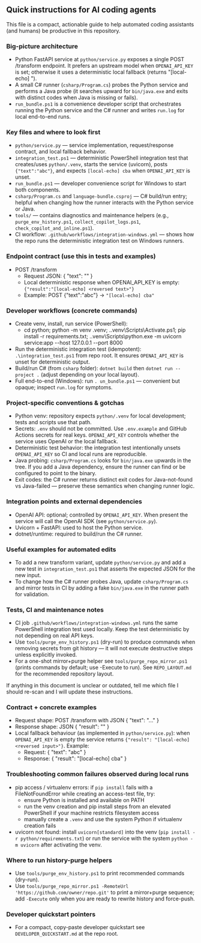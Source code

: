 ## Quick instructions for AI coding agents

This file is a compact, actionable guide to help automated coding assistants (and humans) be productive in this repository.

### Big-picture architecture
- Python FastAPI service at `python/service.py` exposes a single POST /transform endpoint. It prefers an upstream model when `OPENAI_API_KEY` is set; otherwise it uses a deterministic local fallback (returns "[local-echo] <reversed input>").
- A small C# runner (`csharp/Program.cs`) probes the Python service and performs a Java probe (it searches upward for `bin/java.exe` and exits with distinct codes when Java is missing or fails).
- `run_bundle.ps1` is a convenience developer script that orchestrates running the Python service and the C# runner and writes `run.log` for local end-to-end runs.

### Key files and where to look first
- `python/service.py` — service implementation, request/response contract, and local fallback behavior.
- `integration_test.ps1` — deterministic PowerShell integration test that creates/uses `python/.venv`, starts the service (uvicorn), posts `{"text":"abc"}`, and expects `[local-echo] cba` when `OPENAI_API_KEY` is unset.
- `run_bundle.ps1` — developer convenience script for Windows to start both components.
- `csharp/Program.cs` and `language-bundle.csproj` — C# build/run entry; helpful when changing how the runner interacts with the Python service or Java.
- `tools/` — contains diagnostics and maintenance helpers (e.g., `purge_env_history.ps1`, `collect_copilot_logs.ps1`, `check_copilot_and_inline.ps1`).
- CI workflow: `.github/workflows/integration-windows.yml` — shows how the repo runs the deterministic integration test on Windows runners.

### Endpoint contract (use this in tests and examples)
- POST /transform
  - Request JSON: { "text": "<string>" }
  - Local deterministic response when OPENAI_API_KEY is empty: `{"result":"[local-echo] <reversed text>"}`
  - Example: POST {"text":"abc"} -> `"[local-echo] cba"`

### Developer workflows (concrete commands)
- Create venv, install, run service (PowerShell):
  - cd python; python -m venv .venv; .\.venv\Scripts\Activate.ps1; pip install -r requirements.txt; .\.venv\Scripts\python.exe -m uvicorn service:app --host 127.0.0.1 --port 8000
- Run the deterministic integration test (idempotent): `.\integration_test.ps1` from repo root. It ensures `OPENAI_API_KEY` is unset for deterministic output.
- Build/run C# (from `csharp` folder): `dotnet build` then `dotnet run --project .` (adjust depending on your local layout).
- Full end-to-end (Windows): run `.
un_bundle.ps1` — convenient but opaque; inspect `run.log` for symptoms.

### Project-specific conventions & gotchas
- Python venv: repository expects `python/.venv` for local development; tests and scripts use that path.
- Secrets: `.env` should not be committed. Use `.env.example` and GitHub Actions secrets for real keys. `OPENAI_API_KEY` controls whether the service uses OpenAI or the local fallback.
- Deterministic test behavior: the integration test intentionally unsets `OPENAI_API_KEY` so CI and local runs are reproducible.
- Java probing: `csharp/Program.cs` looks for `bin/java.exe` upwards in the tree. If you add a Java dependency, ensure the runner can find or be configured to point to the binary.
- Exit codes: the C# runner returns distinct exit codes for Java-not-found vs Java-failed — preserve these semantics when changing runner logic.

### Integration points and external dependencies
- OpenAI API: optional; controlled by `OPENAI_API_KEY`. When present the service will call the OpenAI SDK (see `python/service.py`).
- Uvicorn + FastAPI: used to host the Python service.
- dotnet/runtime: required to build/run the C# runner.

### Useful examples for automated edits
- To add a new transform variant, update `python/service.py` and add a new test in `integration_test.ps1` that asserts the expected JSON for the new input.
- To change how the C# runner probes Java, update `csharp/Program.cs` and mirror tests in CI by adding a fake `bin/java.exe` in the runner path for validation.

### Tests, CI and maintenance notes
- CI job `.github/workflows/integration-windows.yml` runs the same PowerShell integration test used locally. Keep the test deterministic by not depending on real API keys.
- Use `tools/purge_env_history.ps1` (dry-run) to produce commands when removing secrets from git history — it will not execute destructive steps unless explicitly invoked.
- For a one-shot mirror+purge helper see `tools/purge_repo_mirror.ps1` (prints commands by default; use -Execute to run). See `REPO_LAYOUT.md` for the recommended repository layout.

If anything in this document is unclear or outdated, tell me which file I should re-scan and I will update these instructions.

### Contract + concrete examples
- Request shape: POST /transform with JSON { "text": "..." }
- Response shape: JSON { "result": "<string>" }
- Local fallback behaviour (as implemented in `python/service.py`): when `OPENAI_API_KEY` is empty the service returns `{"result": "[local-echo] <reversed input>"}`. Example:
  - Request: { "text": "abc" }
  - Response: { "result": "[local-echo] cba" }

### Troubleshooting common failures observed during local runs
- pip access / virtualenv errors: if `pip install` fails with a FileNotFoundError while creating an access-test file, try:
  - ensure Python is installed and available on PATH
  - run the venv creation and pip install steps from an elevated PowerShell if your machine restricts filesystem access
  - manually create a `.venv` and use the system Python if virtualenv creation fails
- uvicorn not found: install `uvicorn[standard]` into the venv (`pip install -r python/requirements.txt`) or run the service with the system `python -m uvicorn` after activating the venv.

### Where to run history-purge helpers
- Use `tools/purge_env_history.ps1` to print recommended commands (dry-run).
- Use `tools/purge_repo_mirror.ps1 -RemoteUrl 'https://github.com/owner/repo.git'` to print a mirror+purge sequence; add `-Execute` only when you are ready to rewrite history and force-push.

### Developer quickstart pointers
- For a compact, copy-paste developer quickstart see `DEVELOPER_QUICKSTART.md` at the repo root.

